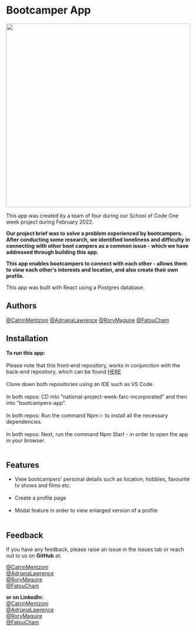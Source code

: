 Bootcamper App
===========

<img src="https://user-images.githubusercontent.com/93347177/158183209-ef682fb2-260c-4547-95c5-c94ccd238688.PNG" width="500px"><br/>

 This app was created by a team of four during our School of Code One week project during February 2022.

**Our project brief was to solve a problem experienced by bootcampers. After conducting some research, we identified loneliness and difficulty in connecting with other boot campers as a common issue - which we have addressed through building this app.**

**This app enables bootcampers to connect with each other - allows them to view each other’s interests and location, and also create their own profile.**

This app was built with React using a Postgres database. 


**Authors**
--------------
[@CatrinMentzoni](https://github.com/Babyoilrig)
[@AdrianaLawrence](https://github.com/drinobre)
[@RoryMaguire](https://github.com/rory-maguire)
[@FatouCham](https://github.com/Fatu-cham)

 
**Installation**
-----------------

**To run this app:**
<br/><br/>
Please note that this front-end repository, works in conjunction with the back-end repository, which can be found [HERE](https://github.com/SchoolOfCode/national-project-week-repo-2-farc-incorporated) 
<br/><br/>
Clone down both repositories using an IDE such as VS Code.
<br/><br/>
In both repos: CD into "national-project-week-farc-incorporated" and then into "bootcampers-app".
<br/><br/>
In both repos: Run the command Npm i- to install all the necessary dependencies.
<br/><br/>
In both repos: Next, run the command Npm Start - in order to open the app in your browser.
<br/><br/>
 
 
 
 
**Features**
-----------------
* View bootcampers' personal details such as location, hobbies, favourite tv shows and films etc.
<br/><br/>
* Create a profile page
<br/><br/>
* Modal feature in order to view enlarged version of a profile
<br/><br/>
 
 
 
**Feedback**
-----------------
If you have any feedback, please raise an issue in the issues tab or reach out to us on **GitHub** at:

[@CatrinMentzoni](https://github.com/Babyoilrig) <br/>
[@AdrianaLawrence](https://github.com/drinobre) <br/>
[@RoryMaguire](https://github.com/rory-maguire) <br/>
[@FatouCham](https://github.com/Fatu-cham) <br/>

**or on LinkedIn:** <br/>
[@CatrinMentzoni](https://www.linkedin.com/in/catrin-mentzoni/) <br/>
[@AdrianaLawrence](https://www.linkedin.com/in/adriana-nobre-lawrence/) <br/>
[@RoryMaguire](https://www.linkedin.com/in/rory-maguire-4522aa157/) <br/>
[@FatouCham](https://www.linkedin.com/in/fatou-cham-797504230/) <br/>

